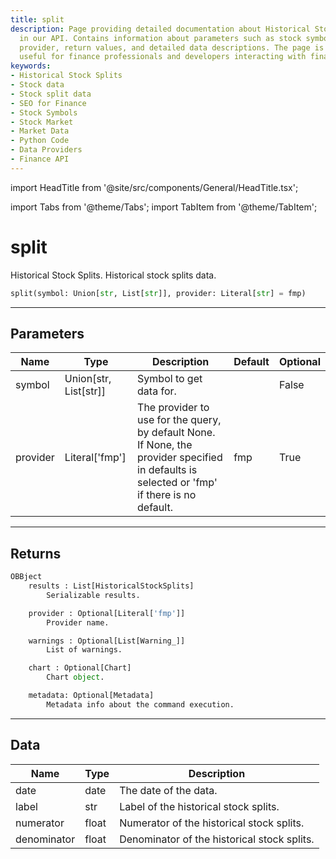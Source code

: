```yaml
---
title: split
description: Page providing detailed documentation about Historical Stock Splits function
  in our API. Contains information about parameters such as stock symbol and data
  provider, return values, and detailed data descriptions. The page is particularly
  useful for finance professionals and developers interacting with finance APIs.
keywords:
- Historical Stock Splits
- Stock data
- Stock split data
- SEO for Finance
- Stock Symbols
- Stock Market
- Market Data
- Python Code
- Data Providers
- Finance API
---
```


import HeadTitle from '@site/src/components/General/HeadTitle.tsx';

<HeadTitle title="fa.split - Reference | OpenBB Platform Docs" />

import Tabs from '@theme/Tabs';
import TabItem from '@theme/TabItem';

# split

Historical Stock Splits. Historical stock splits data.

```python wordwrap
split(symbol: Union[str, List[str]], provider: Literal[str] = fmp)
```

---

## Parameters

<Tabs>
<TabItem value="standard" label="Standard">

| Name | Type | Description | Default | Optional |
| ---- | ---- | ----------- | ------- | -------- |
| symbol | Union[str, List[str]] | Symbol to get data for. |  | False |
| provider | Literal['fmp'] | The provider to use for the query, by default None. If None, the provider specified in defaults is selected or 'fmp' if there is no default. | fmp | True |
</TabItem>

</Tabs>

---

## Returns

```python wordwrap
OBBject
    results : List[HistoricalStockSplits]
        Serializable results.

    provider : Optional[Literal['fmp']]
        Provider name.

    warnings : Optional[List[Warning_]]
        List of warnings.

    chart : Optional[Chart]
        Chart object.

    metadata: Optional[Metadata]
        Metadata info about the command execution.
```

---

## Data

<Tabs>
<TabItem value="standard" label="Standard">

| Name | Type | Description |
| ---- | ---- | ----------- |
| date | date | The date of the data. |
| label | str | Label of the historical stock splits. |
| numerator | float | Numerator of the historical stock splits. |
| denominator | float | Denominator of the historical stock splits. |
</TabItem>

</Tabs>
